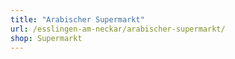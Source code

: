 ```yaml
---
title: "Arabischer Supermarkt"
url: /esslingen-am-neckar/arabischer-supermarkt/
shop: Supermarkt
---
```

